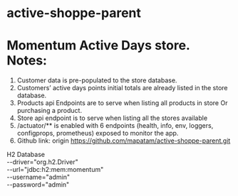 # active-shoppe-parent
<h1>Momentum Active Days store. Notes:</h1>

<p>

1.  Customer data is pre-populated to the store database. 
2.  Customers’ active days points initial totals are already listed in the store database.
3.  Products api Endpoints are to serve when listing all products in store Or purchasing a product.
4.  Store api endpoint is to serve when listing all the stores available
5.  /actuator/** is enabled with 6 endpoints (health, info, env, loggers, configprops, prometheus) exposed to monitor the app.
6.  Github link: origin https://github.com/mapatam/active-shoppe-parent.git
</p>
<p>

H2 Database \
--driver="org.h2.Driver" \
--url="jdbc:h2:mem:momentum" \
--username="admin" \
--password="admin" 

</p>



